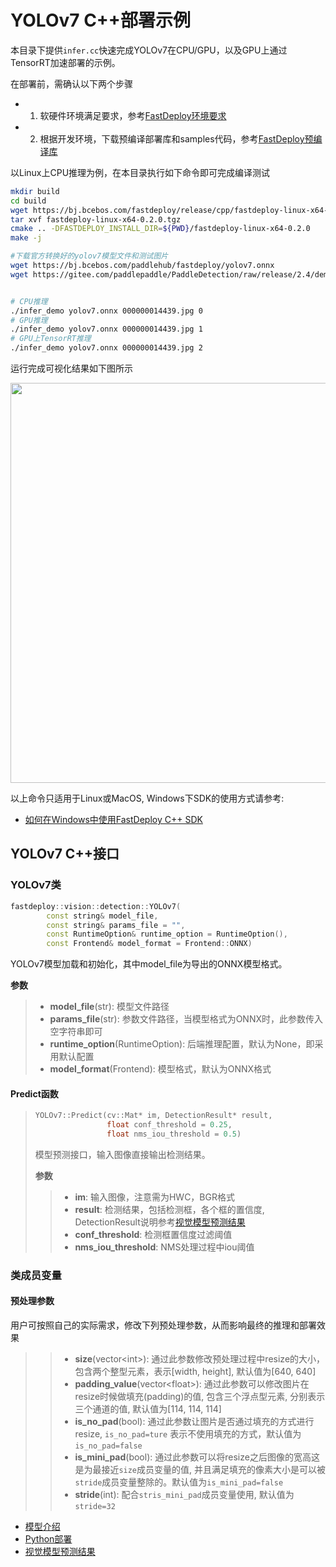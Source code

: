 # YOLOv7 C++部署示例

本目录下提供`infer.cc`快速完成YOLOv7在CPU/GPU，以及GPU上通过TensorRT加速部署的示例。

在部署前，需确认以下两个步骤

- 1. 软硬件环境满足要求，参考[FastDeploy环境要求](../../../../../docs/environment.md)  
- 2. 根据开发环境，下载预编译部署库和samples代码，参考[FastDeploy预编译库](../../../../../docs/quick_start)

以Linux上CPU推理为例，在本目录执行如下命令即可完成编译测试

```bash
mkdir build
cd build
wget https://bj.bcebos.com/fastdeploy/release/cpp/fastdeploy-linux-x64-0.2.0.tgz
tar xvf fastdeploy-linux-x64-0.2.0.tgz
cmake .. -DFASTDEPLOY_INSTALL_DIR=${PWD}/fastdeploy-linux-x64-0.2.0
make -j

#下载官方转换好的yolov7模型文件和测试图片
wget https://bj.bcebos.com/paddlehub/fastdeploy/yolov7.onnx
wget https://gitee.com/paddlepaddle/PaddleDetection/raw/release/2.4/demo/000000014439.jpg


# CPU推理
./infer_demo yolov7.onnx 000000014439.jpg 0
# GPU推理
./infer_demo yolov7.onnx 000000014439.jpg 1
# GPU上TensorRT推理
./infer_demo yolov7.onnx 000000014439.jpg 2
```

运行完成可视化结果如下图所示

<img width="640" src="https://user-images.githubusercontent.com/67993288/183847558-abcd9a57-9cd9-4891-b09a-710963c99b74.jpg">

以上命令只适用于Linux或MacOS, Windows下SDK的使用方式请参考:  
- [如何在Windows中使用FastDeploy C++ SDK](../../../../../docs/compile/how_to_use_sdk_on_windows.md)

## YOLOv7 C++接口

### YOLOv7类

```c++
fastdeploy::vision::detection::YOLOv7(
        const string& model_file,
        const string& params_file = "",
        const RuntimeOption& runtime_option = RuntimeOption(),
        const Frontend& model_format = Frontend::ONNX)
```

YOLOv7模型加载和初始化，其中model_file为导出的ONNX模型格式。

**参数**

> * **model_file**(str): 模型文件路径
> * **params_file**(str): 参数文件路径，当模型格式为ONNX时，此参数传入空字符串即可
> * **runtime_option**(RuntimeOption): 后端推理配置，默认为None，即采用默认配置
> * **model_format**(Frontend): 模型格式，默认为ONNX格式

#### Predict函数

> ```c++
> YOLOv7::Predict(cv::Mat* im, DetectionResult* result,
>                 float conf_threshold = 0.25,
>                 float nms_iou_threshold = 0.5)
> ```
>
> 模型预测接口，输入图像直接输出检测结果。
>
> **参数**
>
> > * **im**: 输入图像，注意需为HWC，BGR格式
> > * **result**: 检测结果，包括检测框，各个框的置信度, DetectionResult说明参考[视觉模型预测结果](../../../../../docs/api/vision_results/)
> > * **conf_threshold**: 检测框置信度过滤阈值
> > * **nms_iou_threshold**: NMS处理过程中iou阈值

### 类成员变量
#### 预处理参数
用户可按照自己的实际需求，修改下列预处理参数，从而影响最终的推理和部署效果

> > * **size**(vector&lt;int&gt;): 通过此参数修改预处理过程中resize的大小，包含两个整型元素，表示[width, height], 默认值为[640, 640]
> > * **padding_value**(vector&lt;float&gt;): 通过此参数可以修改图片在resize时候做填充(padding)的值, 包含三个浮点型元素, 分别表示三个通道的值, 默认值为[114, 114, 114]
> > * **is_no_pad**(bool): 通过此参数让图片是否通过填充的方式进行resize, `is_no_pad=ture` 表示不使用填充的方式，默认值为`is_no_pad=false`
> > * **is_mini_pad**(bool): 通过此参数可以将resize之后图像的宽高这是为最接近`size`成员变量的值, 并且满足填充的像素大小是可以被`stride`成员变量整除的。默认值为`is_mini_pad=false`
> > * **stride**(int): 配合`stris_mini_pad`成员变量使用, 默认值为`stride=32`

- [模型介绍](../../)
- [Python部署](../python)
- [视觉模型预测结果](../../../../../docs/api/vision_results/)
